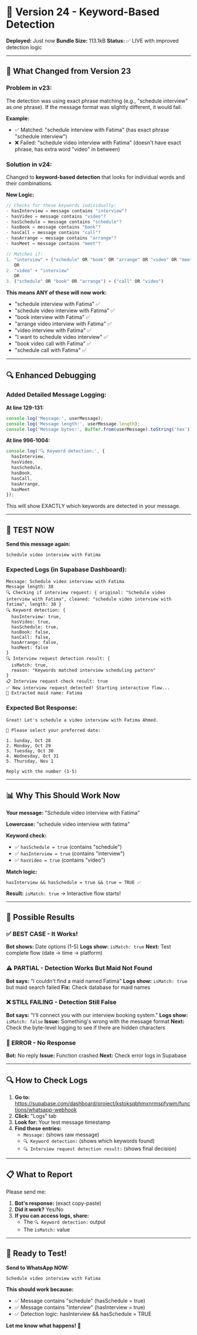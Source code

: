 # 🚀 Version 24 - Keyword-Based Detection

**Deployed:** Just now
**Bundle Size:** 113.1kB
**Status:** ✅ LIVE with improved detection logic

---

## 🎯 What Changed from Version 23

### Problem in v23:
The detection was using exact phrase matching (e.g., "schedule interview" as one phrase). If the message format was slightly different, it would fail.

**Example:**
- ✅ Matched: "schedule interview with Fatima" (has exact phrase "schedule interview")
- ❌ Failed: "schedule video interview with Fatima" (doesn't have exact phrase, has extra word "video" in between)

### Solution in v24:
Changed to **keyword-based detection** that looks for individual words and their combinations.

**New Logic:**
```typescript
// Checks for these keywords individually:
- hasInterview = message contains "interview"?
- hasVideo = message contains "video"?
- hasSchedule = message contains "schedule"?
- hasBook = message contains "book"?
- hasCall = message contains "call"?
- hasArrange = message contains "arrange"?
- hasMeet = message contains "meet"?

// Matches if:
1. "interview" + ("schedule" OR "book" OR "arrange" OR "video" OR "meet")
   OR
2. "video" + "interview"
   OR
3. ("schedule" OR "book" OR "arrange") + ("call" OR "video")
```

**This means ANY of these will now work:**
- "schedule interview with Fatima" ✅
- "schedule video interview with Fatima" ✅
- "book interview with Fatima" ✅
- "arrange video interview with Fatima" ✅
- "video interview with Fatima" ✅
- "I want to schedule video interview" ✅
- "book video call with Fatima" ✅
- "schedule call with Fatima" ✅

---

## 🔍 Enhanced Debugging

### Added Detailed Message Logging:

**At line 129-131:**
```typescript
console.log('Message:', userMessage);
console.log('Message length:', userMessage.length);
console.log('Message bytes:', Buffer.from(userMessage).toString('hex'));
```

**At line 996-1004:**
```typescript
console.log('🔍 Keyword detection:', {
  hasInterview,
  hasVideo,
  hasSchedule,
  hasBook,
  hasCall,
  hasArrange,
  hasMeet
});
```

This will show EXACTLY which keywords are detected in your message.

---

## 🧪 TEST NOW

**Send this message again:**
```
Schedule video interview with Fatima
```

### Expected Logs (in Supabase Dashboard):

```
Message: Schedule video interview with Fatima
Message length: 38
🔍 Checking if interview request: { original: "Schedule video interview with Fatima", cleaned: "schedule video interview with fatima", length: 38 }
🔍 Keyword detection: {
  hasInterview: true,
  hasVideo: true,
  hasSchedule: true,
  hasBook: false,
  hasCall: false,
  hasArrange: false,
  hasMeet: false
}
🔍 Interview request detection result: {
  isMatch: true,
  reason: "Keywords matched interview scheduling pattern"
}
📋 Interview request check result: true
✅ New interview request detected! Starting interactive flow...
👤 Extracted maid name: Fatima
```

### Expected Bot Response:

```
Great! Let's schedule a video interview with Fatima Ahmed.

📅 Please select your preferred date:

1. Sunday, Oct 28
2. Monday, Oct 29
3. Tuesday, Oct 30
4. Wednesday, Oct 31
5. Thursday, Nov 1

Reply with the number (1-5)
```

---

## 📊 Why This Should Work Now

**Your message:** "Schedule video interview with Fatima"

**Lowercase:** "schedule video interview with fatima"

**Keyword check:**
- ✅ `hasSchedule = true` (contains "schedule")
- ✅ `hasInterview = true` (contains "interview")
- ✅ `hasVideo = true` (contains "video")

**Match logic:**
```
hasInterview && hasSchedule = true && true = TRUE ✅
```

**Result:** `isMatch: true` → Interactive flow starts!

---

## 🎯 Possible Results

### ✅ BEST CASE - It Works!
**Bot shows:** Date options (1-5)
**Logs show:** `isMatch: true`
**Next:** Test complete flow (date → time → platform)

### ⚠️ PARTIAL - Detection Works But Maid Not Found
**Bot says:** "I couldn't find a maid named Fatima"
**Logs show:** `isMatch: true` but maid search failed
**Fix:** Check database for maid names

### ❌ STILL FAILING - Detection Still False
**Bot says:** "I'll connect you with our interview booking system."
**Logs show:** `isMatch: false`
**Issue:** Something's wrong with the message format
**Next:** Check the byte-level logging to see if there are hidden characters

### 🐛 ERROR - No Response
**Bot:** No reply
**Issue:** Function crashed
**Next:** Check error logs in Supabase

---

## 🔍 How to Check Logs

1. **Go to:** https://supabase.com/dashboard/project/kstoksqbhmxnrmspfywm/functions/whatsapp-webhook
2. **Click:** "Logs" tab
3. **Look for:** Your test message timestamp
4. **Find these entries:**
   - `Message:` (shows raw message)
   - `🔍 Keyword detection:` (shows which keywords found)
   - `🔍 Interview request detection result:` (shows final decision)

---

## 📋 What to Report

Please send me:

1. **Bot's response:** (exact copy-paste)
2. **Did it work?** Yes/No
3. **If you can access logs, share:**
   - The `🔍 Keyword detection:` output
   - The `isMatch:` value

---

## 🚀 Ready to Test!

**Send to WhatsApp NOW:**
```
Schedule video interview with Fatima
```

**This should work because:**
- ✅ Message contains "schedule" (hasSchedule = true)
- ✅ Message contains "interview" (hasInterview = true)
- ✅ Detection logic: hasInterview && hasSchedule = TRUE

**Let me know what happens!** 🎯
